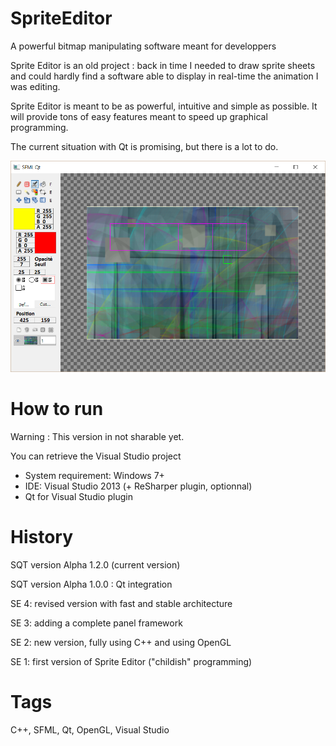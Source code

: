 # SpriteEditor
A powerful bitmap manipulating software meant for developpers

Sprite Editor is an old project : back in time I needed to draw 
sprite sheets and could hardly find a software able to display
in real-time the animation I was editing.

Sprite Editor is meant to be as powerful, intuitive and simple as possible.
It will provide tons of easy features meant to speed up graphical programming.

The current situation with Qt is promising, but there is a lot to do.

![Image](https://github.com/FlorianPO/SpriteEditor/blob/master/Preview.png)

# How to run
Warning : This version in not sharable yet.

You can retrieve the Visual Studio project

- System requirement: Windows 7+
- IDE: Visual Studio 2013 (+ ReSharper plugin, optionnal)
- Qt for Visual Studio plugin 

# History
SQT version Alpha 1.2.0 (current version)

SQT version Alpha 1.0.0 : Qt integration

SE 4: revised version with fast and stable architecture

SE 3: adding a complete panel framework

SE 2: new version, fully using C++ and using OpenGL

SE 1: first version of Sprite Editor ("childish" programming)

# Tags
C++, SFML, Qt, OpenGL, Visual Studio
